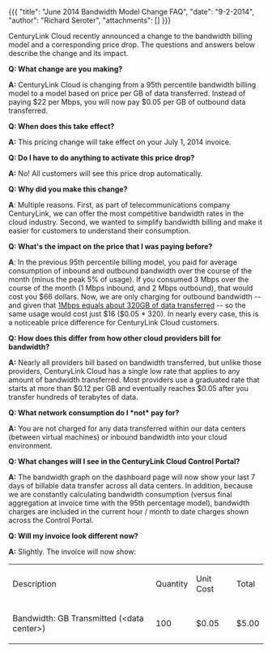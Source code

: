 {{{
  "title": "June 2014 Bandwidth Model Change FAQ",
  "date": "9-2-2014",
  "author": "Richard Seroter",
  "attachments": []
}}}

<p>CenturyLink Cloud recently announced a change to the bandwidth billing model and a corresponding price drop. The questions and answers below describe the change and its impact.</p>

<p><strong>Q: What change are you making?</strong>
</p>
<p><strong>A:</strong> CenturyLink Cloud is changing from a 95th percentile bandwidth billing model to a model based on price per GB of data transferred. Instead of paying $22 per Mbps, you will now pay $0.05 per GB of outbound data transferred.</p>

<p><strong>Q: When does this take effect?</strong>
</p>
<p><strong>A:</strong> This pricing change will take effect on your July 1, 2014 invoice.</p>

<p><strong>Q: Do I have to do anything to activate this price drop?</strong>
</p>
<p><strong>A:</strong> No! All customers will see this price drop automatically.</p>

<p><strong>Q: Why did you make this change?</strong>
</p>
<p><strong>A</strong>: Multiple reasons. First, as part of telecommunications company CenturyLink, we can offer the most competitive bandwidth rates in the cloud industry. Second, we wanted to simplify bandwidth billing and make it easier for customers to
  understand their consumption.</p>

<p><strong>Q: What's the impact on the price that I was paying before?</strong>
</p>
<p><strong>A</strong>: In the previous 95th percentile billing model, you paid for average consumption of inbound and outbound bandwidth over the course of the month (minus the peak 5% of usage). If you consumed 3 Mbps over the course of the month (1 Mbps
  inbound, and 2 Mbps outbound), that would cost you $66 dollars. Now, we are only charging for outbound bandwidth -- and given that <a href="https://www.google.com/#q=convert+1+Mbps+to+GB+per+month">1Mbps equals about 320GB of data transferred</a> --
  so the same usage would cost just $16 ($0.05 * 320). In nearly every case, this is a noticeable price difference for CenturyLink Cloud customers.</p>

<p><strong>Q: How does this differ from how other cloud providers bill for bandwidth?</strong>
</p>
<p><strong>A:</strong> Nearly all providers bill based on bandwidth transferred, but unlike those providers, CenturyLink Cloud has a single low rate that applies to any amount of bandwidth transferred. Most providers use a graduated rate that starts at more
  than $0.12 per GB and eventually reaches $0.05 after you transfer hundreds of terabytes of data.</p>

<p><strong>Q: What network consumption do I *not* pay for?</strong>
</p>
<p><strong>A:</strong> You are not charged for any data transferred within our data centers (between virtual machines) or inbound bandwidth into your cloud environment.</p>

<p><strong>Q: What changes will I see in the CenturyLink Cloud Control Portal?</strong>
</p>
<p><strong>A:</strong> The bandwidth graph on the dashboard page will now show your last 7 days of billable data transfer across all data centers. In addition, because we are constantly calculating bandwidth consumption (versus final aggregation at invoice
  time with the 95th percentage model), bandwidth charges are included in the current hour / month to date charges shown across the Control Portal.</p>

<p><strong>Q: Will my invoice look different now?</strong>
</p>
<p><strong>A:</strong> Slightly. The invoice will now show:</p>
<div>
  <table>
    <tbody>
      <tr>
        <td>
          <p>Description</p>
        </td>
        <td>
          <p>Quantity</p>
        </td>
        <td>
          <p>Unit Cost</p>
        </td>
        <td>
          <p>Total</p>
        </td>
      </tr>
      <tr>
        <td>
          <p>Bandwidth: GB Transmitted (&lt;data center&gt;)</p>
        </td>
        <td>
          <p>100</p>
        </td>
        <td>
          <p>$0.05</p>
        </td>
        <td>
          <p>$5.00</p>
        </td>
      </tr>
    </tbody>
  </table>
</div>